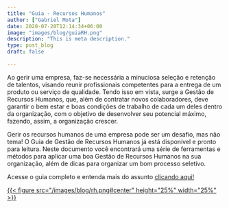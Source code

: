 ```yaml
---
title: "Guia - Recursos Humanos"
author: ["Gabriel Mota"]
date: 2020-07-20T12:14:34+06:00
image: "images/blog/guiaRH.png"
description: "This is meta description."
type: post_blog
draft: false

---
```


Ao gerir uma empresa, faz-se necessária a minuciosa seleção e retenção de talentos,
visando reunir profissionais competentes para a entrega de um produto ou serviço de
qualidade. Tendo isso em vista, surge a Gestão de Recursos Humanos, que, além de contratar
novos colaboradores, deve garantir o bem estar e boas condições de trabalho de cada um
deles dentro da organização, com o objetivo de desenvolver seu potencial máximo, fazendo,
assim, a organização crescer.

Gerir os recursos humanos de uma empresa pode ser um desafio, mas não tema! O
Guia de Gestão de Recursos Humanos já está disponível e pronto para leitura. Neste
documento você encontrará uma série de ferramentas e métodos para aplicar uma boa Gestão
de Recursos Humanos na sua organização, além de dicas para organizar um bom processo
seletivo.

Acesse o guia completo e entenda mais do assunto [clicando aqui!](https://drive.google.com/file/d/1r5MxSRUVx5mDeJ0I_-2k0R4-MhqXFbTw/view?usp=sharing)

[{{< figure src="/images/blog/rh.png#center" height="25%" width="25%" >}}](https://drive.google.com/file/d/1r5MxSRUVx5mDeJ0I_-2k0R4-MhqXFbTw/view?usp=sharing) 
